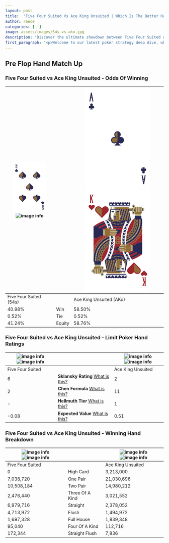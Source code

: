 ```yaml
---
layout: post
title:  "Five Four Suited Vs Ace King Unsuited | Which Is The Better Hand In Poker? A Complete Guide"
author: reece
categories: [  ]
image: assets/images/54s-vs-ako.jpg
description: "Discover the ultimate showdown between Five Four Suited and Ace King Unsuited in poker! Uncover the odds, strategies, and scenarios where one hand triumphs over the other. Get ready to up your poker game with this thrilling analysis."
first_paragraph: "<p>Welcome to our latest poker strategy deep dive, where we're pitting two distinct hands against each other in a high-stakes showdown: Five Four Suited vs Ace King Unsuited.</p><p>In the dynamic world of poker, every decision counts, and knowing which hand holds the upper hand is key to your success at the table.</p><p>In this article, we'll dissect these two hands, explore the scenarios where one dominates the other, and equip you with the knowledge to make strategic choices that can tip the odds in your favor.</p><p>Get ready to unravel the intriguing dynamics of these poker hands and elevate your game to new heights.</p>"
---
```




[comment]: # (sp0)

## Pre Flop Hand Match Up

<div class="table hand-ratings" markdown="1"> 



### Five Four Suited vs Ace King Unsuited - Odds Of Winning


    
| ![image info](assets/images/hand1/5.png) ![image info](assets/images/hand1/4s.png) |  | ![image info](assets/images/hand2/A.png) ![image info](assets/images/hand2/ko.png) |
| -------- | -------- | -------- |
| Five Four Suited (54s) |  | Ace King Unsuited (AKo) |
| 40.98% | Win | 58.50% |
| 0.52% | Tie | 0.52% |
| 41.24% | Equity | 58.76% |




[comment]: # (sp1)



### Five Four Suited vs Ace King Unsuited - Limit Poker Hand Ratings


    
| ![image info](https://www.riverpairs.com/assets/images/hand1/5.png) ![image info](https://www.riverpairs.com/assets/images/hand1/4s.png) |  | ![image info](https://www.riverpairs.com/assets/images/hand2/A.png) ![image info](https://www.riverpairs.com/assets/images/hand2/ko.png) |
| -------- | -------- | -------- |
| Five Four Suited |  | Ace King Unsuited |
| 6 | **Sklansky Rating** [What is this?](/sklansky-rating-explained) | 2 |
| 2 | **Chen Formula** [What is this?](/chen-formula-explained) | 11 |
| - | **Hellmuth Tier** [What is this?](/Hellmuth-tier-explained) | 1 |
| -0.08 | **Expected Value** [What is this?](/expected-value-explained) | 0.51 |




[comment]: # (sp2)



### Five Four Suited vs Ace King Unsuited - Winning Hand Breakdown


    
| ![image info](https://www.riverpairs.com/assets/images/hand1/5.png) ![image info](https://www.riverpairs.com/assets/images/hand1/4s.png) |  | ![image info](https://www.riverpairs.com/assets/images/hand2/A.png) ![image info](https://www.riverpairs.com/assets/images/hand2/ko.png) |
| -------- | -------- | -------- |
| Five Four Suited |  | Ace King Unsuited |
| 0 | High Card | 3,213,000 |
| 7,038,720 | One Pair | 21,030,696 |
| 10,508,184 | Two Pair | 14,980,212 |
| 2,476,440 | Three Of A Kind | 3,021,552 |
| 6,979,716 | Straight | 2,378,052 |
| 4,713,972 | Flush | 1,494,972 |
| 1,697,328 | Full House | 1,839,348 |
| 95,040 | Four Of A Kind | 112,716 |
| 172,344 | Straight Flush | 7,836 |




[comment]: # (sp3)



</div>

[comment]: # (sp4)



[comment]: # (sp5)

